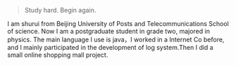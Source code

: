 

> Study hard. Begin again.


I am shurui from Beijing University of Posts and Telecommunications School of science. Now I am a postgraduate student in grade two, majored in physics. The main language I use is java，I worked in a Internet Co before, and I mainly participated in the development 
of log system.Then I did a small online shopping mall project.


